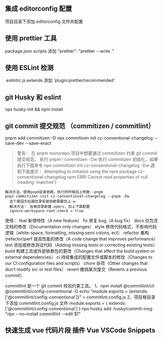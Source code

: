 ## 集成 editorconfig 配置
项目目录下添加.editorconfig 文件并配置

## 使用 prettier 工具
package.json scripts 添加 "prettier": "prettier --write ."

## 使用 ESLint 检测
.eslintrc.js extends 添加 'plugin:prettier/recommended'

## git Husky 和 eslint
npx husky-init && npm install

## git commit 提交规范 （commitizen / commitlint）
pnpm add commitizen -D
npx commitizen init cz-conventional-changelog --save-dev --save-exact
> 警告：
> 在 pnpm monorepo 项目中想要通过 commitizen 约束 git commit 提交规范。
> 执行 pnpm i commitizen -Dw
> 执行 commitizen 初始化，如果执行下面命令
> npx commitizen init cz-conventional-changelog -Dw
> 遇到下面提示：
> Attempting to initialize using the npm package cz-conventional-changelog
> npm ERR! Cannot read properties of null (reading 'matches')

    解决方法，使用pnpm安装依赖，执行的时候加上参数--pnpm
    pnpx commitizen init cz-conventional-changelog --pnpm -Dw
      这个是因为在跟目录安装依赖需要加上-w
      解决方法： 在根目录新建.npmrc，加上下面配置
      ignore-workspace-root-check = true

使用：
feat 新增特性（A new feature）
fix 修复 bug（A bug fix）
docs 仅包含文档的修改（Documentation only changes）
style 修改代码格式，不影响代码逻辑（white-space, formatting, missing semi colons, ect）
refactor 重构 (refactor)perf 提高性能的修改（A code change that improves performance）
test 添加或修改测试代码（Adding missing tests or correcting existing tests）
build 构建工具或外部依赖包的更改（Changes that affect the build system or external dependencies）
ci 持续集成的配置文件或脚本的修改（Changes to our CI configuration files and scripts）
chore 杂项（Other changes that don't modify src or test files）
revert 撤销某次提交（Reverts a previous commit）

commitlint 是一个 git commit 校验约束工具。
1、npm install @commitlint/cli @commitlint/config-conventional -D
echo "module.exports = {extends: ['@commitlint/config-conventional']}" > commitlint.config.js
2、项目根目录下添加 commitlint.config.js 文件
module.exports = {
extends: ['@commitlint/config-conventional']
}
npx husky add .husky/commit-msg "npx --no-install commitlint --edit $1"

## 快速生成 vue 代码片段 插件 Vue VSCode Snippets
